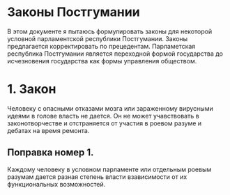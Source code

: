 # Законы Постгумании
В этом документе я пытаюсь формулировать законы для некоторой условной парламентской республики Постгумании.
Законы предлагается корректировать по прецедентам.
Парламетская республика Постгумании является переходной формой государства до исчезновения государства как формы управления обществом.

# 1. Закон
Человеку с опасными отказами мозга или зараженному вирусными идеями в голове власть не дается.
Он не может учавствовать в законотворчестве и отстраняется от участия в роевом разуме и дебатах на время ремонта.

## Поправка номер 1.
Каждому человеку в условном парламенте или отдельным роевым разумам дается разная степень власти взависимости 
от их функциональных возможностей. 



